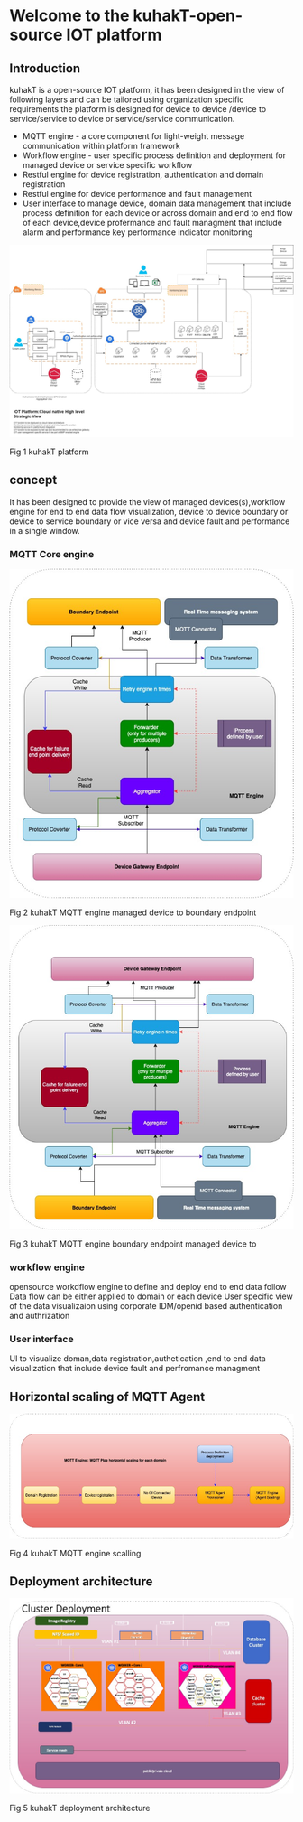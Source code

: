 # Welcome to the kuhakT-open-source IOT platform

## Introduction
kuhakT is a open-source IOT platform, it has been designed in the view of following layers and can be tailored using organization specific requirements
the platform is designed for device to device /device to service/service to device or service/service communication.
* MQTT engine - a core component for light-weight message communication within platform framework
* Workflow engine - user specific process definition and deployment for managed device or service specific workflow
* Restful engine for device registration, authentication and domain registration
* Restful engine for device performance and fault management
* User interface to manage device, domain data management that include process definition for each device or across domain and end to end flow of each device,device profermance and fault managment that include alarm and performance key performance indicator monitoring


![](images/IOT_platform_strategic_view.jpg)

Fig 1 kuhakT platform

## concept
It has been designed to provide the view of managed devices(s),workflow engine for end to end data flow visualization, device to device boundary or device to service boundary or vice versa and device fault and performance in a single window.

### MQTT Core engine
![](images/IOT_image_master-MQTT-engine.jpg)

Fig 2 kuhakT MQTT engine  managed device to boundary endpoint</c>

![](images/IOT_Strategic_updated-MQTT-reverse.jpg)

 Fig 3 kuhakT MQTT engine boundary endpoint managed device to
### workflow engine
opensource workdflow engine to define and deploy end to end data follow
Data flow can be either applied to domain or each device
User specific view of the data visualizaion using corporate IDM/openid based authentication and authrization

### User interface
UI to visualize doman,data registration,authetication ,end to end data visualization that include device fault and perfromance managment

## Horizontal scaling of MQTT Agent
![](images/IOT_Strategic_updated-MQTT-Scalling.jpg)

Fig 4 kuhakT MQTT engine scalling

## Deployment architecture
![](images/IOT_Strategic_updated-deployment.jpg)

Fig 5 kuhakT deployment architecture
